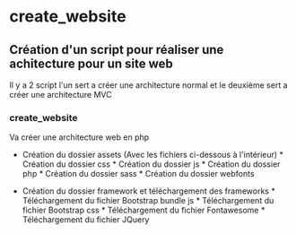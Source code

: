 # create_website

## Création d'un script pour réaliser une achitecture pour un site web

Il y a 2 script l'un sert a créer une architecture normal et le deuxième sert a créer une architecture MVC

### create_website

Va créer une architecture web en php

* Création du dossier assets
    (Avec les fichiers ci-dessous à l'intérieur)
      * Création du dossier css
      * Création du dossier js
      * Création du dossier php
      * Création du dossier sass
      * Création du dossier webfonts

* Création du dossier framework et téléchargement des frameworks
      * Téléchargement du fichier Bootstrap bundle js
      * Téléchargement du fichier Bootstrap css
      * Téléchargement du fichier Fontawesome
      * Téléchargement du fichier JQuery
